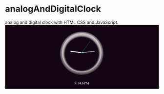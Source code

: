 # analogAndDigitalClock
analog and digital clock with HTML CSS and JavaScript.
<img src="home.png" alt="home">
